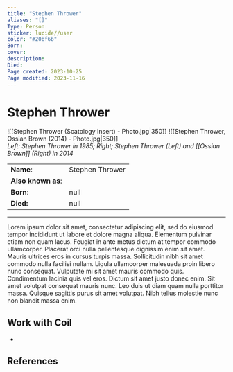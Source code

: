 ```yaml
---
title: "Stephen Thrower"
aliases: "[]"
Type: Person
sticker: lucide//user
color: "#20bf6b"
Born: 
cover: 
description: 
Died: 
Page created: 2023-10-25
Page modified: 2023-11-16
---
```


# Stephen Thrower

![[Stephen Thrower (Scatology Insert) - Photo.jpg|350]] ![[Stephen Thrower, Ossian Brown (2014) - Photo.jpg|350]]  
*Left: Stephen Thrower in 1985; Right; Stephen Thrower (Left) and [[Ossian Brown]] (Right) in 2014*

|  |  |
| --- | --- |
| __Name__: | Stephen Thrower |
| __Also known as__: |  |
| __Born__: | null |
| __Died:__ | null |

---

Lorem ipsum dolor sit amet, consectetur adipiscing elit, sed do eiusmod tempor incididunt ut labore et dolore magna aliqua. Elementum pulvinar etiam non quam lacus. Feugiat in ante metus dictum at tempor commodo ullamcorper. Placerat orci nulla pellentesque dignissim enim sit amet. Mauris ultrices eros in cursus turpis massa. Sollicitudin nibh sit amet commodo nulla facilisi nullam. Ligula ullamcorper malesuada proin libero nunc consequat. Vulputate mi sit amet mauris commodo quis. Condimentum lacinia quis vel eros. Dictum sit amet justo donec enim. Sit amet volutpat consequat mauris nunc. Leo duis ut diam quam nulla porttitor massa. Quisque sagittis purus sit amet volutpat. Nibh tellus molestie nunc non blandit massa enim.

## Work with Coil

-

## References
